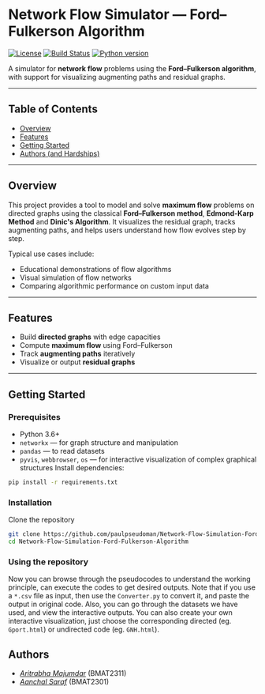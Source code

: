 # Network Flow Simulator — Ford–Fulkerson Algorithm

[![License](https://img.shields.io/badge/license-MIT-blue.svg)](LICENSE)
[![Build Status](https://img.shields.io/badge/build-passing-brightgreen.svg)](#)
[![Python version](https://img.shields.io/badge/python-3.x-blue.svg)](https://www.python.org/)

A simulator for **network flow** problems using the **Ford–Fulkerson algorithm**, with support for visualizing augmenting paths and residual graphs.

---

## Table of Contents

- [Overview](#overview)
- [Features](#features)
- [Getting Started](#getting-started)
- [Authors (and Hardships)](#authors)

---

## Overview

This project provides a tool to model and solve **maximum flow** problems on directed graphs using the classical **Ford–Fulkerson method**, **Edmond-Karp Method** and **Dinic's Algorithm**. It visualizes the residual graph, tracks augmenting paths, and helps users understand how flow evolves step by step.

Typical use cases include:

- Educational demonstrations of flow algorithms
- Visual simulation of flow networks
- Comparing algorithmic performance on custom input data

---

## Features

- Build **directed graphs** with edge capacities
- Compute **maximum flow** using Ford–Fulkerson
- Track **augmenting paths** iteratively
- Visualize or output **residual graphs**
---

## Getting Started

### Prerequisites

- Python 3.6+
- `networkx` — for graph structure and manipulation
- `pandas` — to read datasets
- `pyvis`, `webbrowser`, `os` — for interactive visualization of complex graphical structures
Install dependencies:

```bash
pip install -r requirements.txt
```
### Installation
Clone the repository

```bash
git clone https://github.com/paulpseudoman/Network-Flow-Simulation-Ford-Fulkerson-Algorithm.git
cd Network-Flow-Simulation-Ford-Fulkerson-Algorithm
```
### Using the repository
Now you can browse through the pseudocodes to understand the working principle, can execute the codes to get desired outputs. Note that if you use a `*.csv` file as input, then use the `Converter.py` to convert it, and paste the output in original code.
Also, you can go through the datasets we have used, and view the interactive outputs. You can also create your own interactive visualization, just choose the corresponding directed (eg. `Gport.html`) or undirected code (eg. `GNH.html`).

## Authors
- [_Aritrabha Majumdar_](https://paulpseudoman.github.io) (BMAT2311)
- [_Aanchal Saraf_](https://github.com/aanchal-0303) (BMAT2301)
